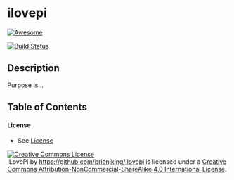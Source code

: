 # ilovepi

[![Awesome](https://cdn.rawgit.com/sindresorhus/awesome/d7305f38d29fed78fa85652e3a63e154dd8e8829/media/badge.svg)](https://github.com/sindresorhus/awesome)

[![Build Status](https://travis-ci.org/brianjking/ilovepi.svg?branch=master)](https://travis-ci.org/brianjking/ilovepi)

## Description

Purpose is...

## Table of Contents



#### License

* See [License](license.md)



<a rel="license" href="http://creativecommons.org/licenses/by-nc-sa/4.0/"><img alt="Creative Commons License" style="border-width:0" src="https://i.creativecommons.org/l/by-nc-sa/4.0/88x31.png" /></a><br /><span xmlns:dct="http://purl.org/dc/terms/" property="dct:title">ILovePi</span> by <a xmlns:cc="http://creativecommons.org/ns#" href="https://github.com/brianjking/ilovepi" property="cc:attributionName" rel="cc:attributionURL">https://github.com/brianjking/ilovepi</a> is licensed under a <a rel="license" href="http://creativecommons.org/licenses/by-nc-sa/4.0/">Creative Commons Attribution-NonCommercial-ShareAlike 4.0 International License</a>.

